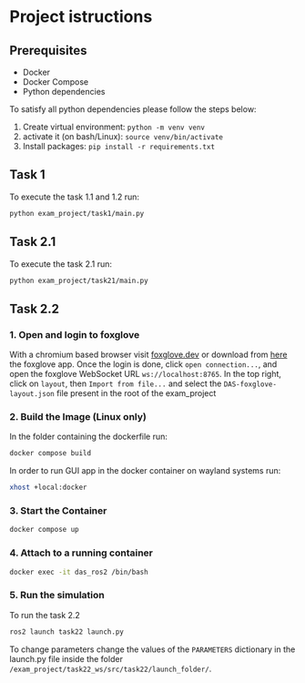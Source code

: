# Project istructions

## Prerequisites

- Docker
- Docker Compose
- Python dependencies

To satisfy all python dependencies please follow the steps below:

1. Create virtual environment: `python -m venv venv`
2. activate it (on bash/Linux): `source venv/bin/activate`
3. Install packages: `pip install -r requirements.txt`

<!-- ### 1. Set User Permissions (Optional but Recommended)

Before starting, you can set your host user ID and group ID to match the container:

```bash
export HOST_USER_ID=$(id -u)
export HOST_GROUP_ID=$(id -g)
``` -->

## Task 1

To execute the task 1.1 and 1.2 run:

```bash
python exam_project/task1/main.py
```

## Task 2.1

To execute the task 2.1 run:

```bash
python exam_project/task21/main.py 
```

## Task 2.2


### 1. Open and login to foxglove

With a chromium based browser visit [foxglove.dev](https://app.foxglove.dev/) or download from [here](https://foxglove.dev/download) the foxglove app.
Once the login is done, click `open connection...`, and open the foxglove WebSocket URL `ws://localhost:8765`.
In the top right, click on `layout`, then `Import from file...` and select the `DAS-foxglove-layout.json` file present in the root of the exam_project

### 2. Build the Image (Linux only)

In the folder containing the dockerfile run:

```bash
docker compose build
```

In order to run GUI app in the docker container on wayland systems run:

```bash
xhost +local:docker
```

### 3. Start the Container

```bash
docker compose up
```

### 4. Attach to a running container

```bash
docker exec -it das_ros2 /bin/bash
```

### 5. Run the simulation

To run the task 2.2

```bash
ros2 launch task22 launch.py
```

To change parameters change the values of the `PARAMETERS` dictionary in the launch.py file inside the folder `/exam_project/task22_ws/src/task22/launch_folder/`.